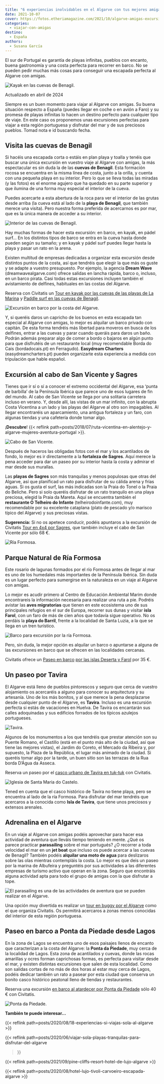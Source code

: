 ```yaml
---
title: "6 experiencias inolvidables en el Algarve con tus mejores amigas"
date: 2021-10-07
cover: https://fotos.etheriamagazine.com/2021/10/algarve-amigas-excursiones.jpg
categories: 
  - viajar-con-amigas
destino: 
  - España
authors: 
  - Susana García
---
```


El sur de Portugal es garantía de playas infinitas, pueblos con encanto, buena 
gastronomía y una costa perfecta para recorrer en barco. No se pueden pedir muchas más 
cosas para conseguir una escapada perfecta al Algarve con amigas. 

![Kayak en las cuevas de Benagil.](https://fotos.etheriamagazine.com/2021/10/algarve-benagil-kayak.jpg "Kayak en las cuevas de Benagil. © Susana García")

Actualizado en abril de 2024 

Siempre es un buen momento para viajar al Algarve con amigas. Su buena situación 
respecto a España (puedes llegar en coche o en avión a Faro) y su promesa de playas 
infinitas lo hacen un destino perfecto para cualquier tipo de viaje. En este caso os 
proponemos unas excursiones perfectas para viajar a esta región portuguesa y disfrutar 
del mar y de sus preciosos pueblos. Tomad nota e id buscando fecha. 

## Visita las cuevas de Benagil

Si hacéis una escapada corta o estáis en plan playa y toalla y tenéis que buscar una 
única excursión en vuestro viaje al Algarve con amigas, la más espectacular es sin duda 
la de las **cuevas de Benagil**. Esta formación rocosa se encuentra en la misma línea de 
costa, junto a la orilla, y cuenta con una pequeña playa en su interior. Pero lo que se 
lleva todas las miradas (y las fotos) es el enorme agujero que ha quedado en su parte 
superior y que ilumina de una forma muy especial el interior de la cueva. 

Puedes acercarte a esta abertura de la roca para ver el interior de las grutas desde 
arriba (la cueva está al lado de la **playa de Benagil**, que también merece una 
visita). Pero nuestra forma preferida de acercarnos es por mar, que es la única manera 
de acceder a su interior. 

![Interior de las cuevas de Benagil.](https://fotos.etheriamagazine.com/2021/10/algarve-cuevas-benagil.jpg "Interior de las cuevas de Benagil. © Susana García")

Hay muchas formas de hacer esta excursión: en barco, en kayak, en pádel surf… En los 
distintos tipos de barco se entra en la cueva hasta donde pueden según su tamaño; y en 
kayak y pádel surf puedes llegar hasta la playa y pasar un rato en la arena. 

Existen multitud de empresas dedicadas a organizar esta excursión desde distintos puntos 
de la costa, así que tendréis que elegir la que más os guste y se adapte a vuestro 
presupuesto. Por ejemplo, la agencia **Dream Wave** (dreamwavealgarve.com) ofrece 
salidas en lancha rápida, barco o, incluso, en un barco pirata. Casi todas estas 
excursiones incluyen también el avistamiento de delfines, habituales en las costas del 
Algarve. 

Reserva con Civitatis un [Tour en kayak por las cuevas de las playas de La 
Marina](https://www.civitatis.com/es/lagoa/tour-kayak-cuevas-benagil/?aid=10211) y 
[Paddle surf en las cuevas de 
Benagil](https://www.civitatis.com/es/lagoa/tour-paddle-surf-cuevas-benagil/?aid=10211). 

![Excursión en barco por la costa del Algarve.](https://fotos.etheriamagazine.com/2021/10/algarve-amigas-excursiones.jpg "Excursión en barco por la costa del Algarve. © Susana García")

Y, si queréis daros un capricho de los buenos en esta escapada tan especial al Algarve 
con amigas, lo mejor es alquilar un barco privado con capitán. De esta forma tendréis 
más libertad para moveros en busca de los delfines, entrar a las cuevas y parar cuando 
queráis para daros un baño. Podrán además preparar algo de comer a bordo o bajaros en 
algún punto para que disfrutéis de un restaurante local (muy recomendable Borda do Cais 
(bordadocais.pt) en Ferragudo). **Easydream Charters** (easydreamcharters.pt) pueden 
organizarte esta experiencia a medida con tripulación que hable español. 

## Excursión al cabo de San Vicente y Sagres

Tienes que ir sí o sí a conocer el extremo occidental del Algarve, esa ‘punta de 
barbilla’ de la Península Ibérica que parece uno de esos lugares de fin del mundo. Al 
cabo de San Vicente se llega por una solitaria carretera incluso en verano. Y, desde 
allí, las vistas de un mar infinito, con la abrupta Costa Vicentina a un lado y las 
playas del Algarve al otro son impagables. Al llegar encontraréis un aparcamiento, una 
antigua fortaleza y un faro, con algunas tiendas y una cafetería donde tomar algo. 

¡**Descubre**! {{< reflink 
path=posts/2018/07/ruta-vicentina-en-alentejo-y-algarve-mujeres-aventura-portugal >}}. 

![Cabo de San Vicente.](https://fotos.etheriamagazine.com/2021/10/algarve-cabo-san-vicente.jpg "Cabo de San Vicente. © Susana García")

Después de haceros las obligadas fotos con el mar y los acantilados de fondo, lo mejor 
es ir directamente a la **fortaleza de Sagres**. Aquí merece la pena acceder para dar un 
paseo por su interior hasta la costa y admirar el mar desde sus murallas. 

Las **playas de Sagres** son más tranquilas y menos populosas que otras del Algarve, así 
que planificad un rato para disfrutar de su cálida arena y frías aguas. Si os gusta el 
surf, las más indicadas son la Praia do Tonel o la Praia do Beliche. Pero si solo 
queréis disfrutar de un rato tranquilo en una playa preciosa, elegid la Praia da Mareta. 
Aquí se encuentra también el **restaurante O Telheiro do Infante** 
(telheirodoinfante.com), muy recomendable por su excelente cataplana (plato de pescado 
y/o marisco típico del Algarve) y sus preciosas vistas. 

**Sugerencia:** Si no os apetece conducir, podéis apuntaros a la excursión de Civitatis 
[Tour en 4x4 por Sagres](https://www.civitatis.com/es/lagos/tour-4x4-sagres/?aid=10211), 
que también incluye el cabo de San Vicente por sólo 68 €. 

![Ría Formosa.](https://fotos.etheriamagazine.com/2021/10/Algarve-Ria-Formosa-1.jpg "Ría Formosa. © Región de Turismo del Algarve")

## Parque Natural de Ría Formosa

Este rosario de lagunas formados por el río Formosa antes de llegar al mar es uno de los 
humedales más importantes de la Península Ibérica. Sin duda es un lugar perfecto para 
sumergirse en la naturaleza en un viaje al Algarve con amigas. 

Lo mejor es acudir primero al Centro de Educación Ambiental Marim donde encontrareis la 
información necesaria para realizar una ruta a pie. Podréis avistar las **aves 
migratorias** que tienen en este ecosistema uno de sus principales refugios en el sur de 
Europa, recorrer sus dunas y visitar **isla Farol**, con un faro de más de cien años que 
todavía sigue operativo. No os perdáis la **playa do Barril**, frente a la localidad de 
Santa Luzia, a la que se llega en un tren turístico. 

![Barco para excursión por la ría Formosa.](https://fotos.etheriamagazine.com/2021/10/Algarve-Tour-Ria-Formosa.jpg "Barco para excursión por la ría Formosa. © Región de Turismo del Algarve")

Pero, sin duda, la mejor opción es alquilar un barco o apuntarse a alguna de las 
excursiones en barco que se ofrecen en las localidades cercanas. 

Civitatis ofrece un [Paseo en 
barco](https://www.civitatis.com/es/faro/paseo-barco-islas-deserta-farol/?aid=10211) 
[por las islas Deserta y 
Farol](https://www.civitatis.com/es/faro/paseo-barco-islas-deserta-farol/?aid=10211) por 
35 €. 

## Un paseo por Tavira

El Algarve está lleno de pueblos pintorescos y seguro que cerca de vuestro alojamiento 
os acercaréis a alguno para conocer su arquitectura y su artesanía. Uno de los más 
bonitos, y al que merece la pena desplazarse desde cualquier punto de el Algarve, es 
**Tavira**. Incluso es una excursión perfecta si estás de vacaciones en Huelva. De 
Tavira os encantarán sus calles adoquinadas y sus edificios forrados de los típicos 
azulejos portugueses. 

![Tavira.](https://fotos.etheriamagazine.com/2021/10/algarve-amigas-tavira.jpg "Tavira.")

Algunos de los monumentos a los que tendréis que prestar atención son su Puente Romano, 
el Castillo (está en el punto más alto de la ciudad, así que tiene las mejores vistas), 
el Jardim do Coreto, el Mercado da Ribeira y, por supuesto, la Plaza de la República, el 
lugar más animado de la ciudad. Si queréis tomar algo por la tarde, un buen sitio son 
las terrazas de la Rua borda D’Água da Asseca. 

Reserva un paseo por el [casco urbano de Tavira en 
tuk-tuk](https://www.civitatis.com/es/tavira/tour-tuk-tuk-tavira/?aid=10211) con 
Civitatis. 

![Iglesia de Santa Maria do Castelo.](https://fotos.etheriamagazine.com/2021/10/Algarve-Tavira-Igreja-S-Maria-do-Castelo.jpg "Iglesia de Santa Maria do Castelo. © Región de Turismo del Algarve")

Tened en cuenta que el casco histórico de Tavira no tiene playa, pero se encuentra al 
lado de la ría Formosa. Para disfrutar del mar tendréis que acercaros a la conocida como 
**Isla de Tavira**, que tiene unos preciosos y extensos arenales. 

## Adrenalina en el Algarve

En un viaje al Algarve con amigas podéis aprovechar para hacer esa actividad de aventura 
que lleváis tiempo teniendo en mente. ¿Qué os parece practicar **parasailing** sobre el 
mar portugués? ¿O recorrer a toda velocidad el mar en un **jet boat** que incluso os 
puede acercar a las cuevas de Benagil? También podéis **alquilar una moto de agua** para 
deslizaros sobre las olas mientras contempláis la costa. Lo mejor es que deis un paseo 
por la marina de Albufeira y preguntéis por sus actividades a las diferentes empresas de 
turismo activo que operan en la zona. Seguro que encontráis alguna actividad apta para 
todo el grupo de amigas con la que disfrutar a tope. 

![El parasailing es una de las actividades de aventura que se pueden realizar en el Algarve.](https://fotos.etheriamagazine.com/2021/10/algarve-parasailing.jpg "El parasailing es una de las actividades de aventura que se pueden realizar en el Algarve.")

Una opción muy divertida es realizar un [tour en buggy por el 
Algarve](https://www.civitatis.com/es/albufeira/tour-buggy-algarve/?aid=10211) como el 
que organiza Civitatis. Os permitirá acercaros a zonas menos conocidas del interior de 
esta región portuguesa. 

## Paseo en barco a Ponta da Piedade desde Lagos

En la zona de Lagos se encuentra uno de esos paisajes llenos de encanto que caracterizan 
a la costa del Algarve: la **Ponta da Piedade**, muy cerca de la localidad de Lagos. 
Esta zona de acantilados y cuevas, donde las rocas amarillas y ocres forman caprichosas 
formas, es perfecta para visitar desde el mar, y existen distintas excursiones que salen 
de esta localidad. Como son salidas cortas de no más de dos horas al estar muy cerca de 
Lagos, podéis dedicar también un rato a pasear por esta ciudad que conserva un bonito 
casco histórico peatonal lleno de tiendas y restaurantes. 

Reserva una excursión [en barco al atardecer por Ponta da 
Piedade](https://www.civitatis.com/es/lagos/barco-ponta-piedade-atardecer/?aid=10211) 
sólo 40 € con Civitatis. 

![Ponta da Piedade.](https://fotos.etheriamagazine.com/2021/10/algarve-ponta-da-piedade-mar.jpg "Ponta da Piedade.")

**También te puede interesar...** 

{{< reflink path=posts/2020/08/18-experiencias-si-viajas-sola-al-algarve >}} 

{{< reflink path=posts/2020/06/viajar-sola-playas-tranquilas-para-disfrutar-del-algarve 
>}} 

{{< reflink path=posts/2021/09/pine-cliffs-resort-hotel-de-lujo-algarve >}} 

{{< reflink path=posts/2020/08/hotel-lujo-tivoli-carvoeiro-escapada-algarve >}}
